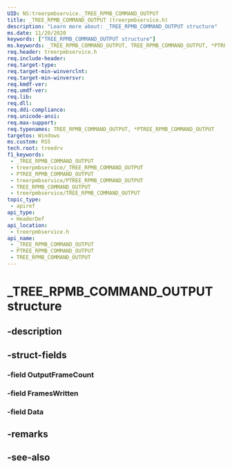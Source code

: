 ```yaml
---
UID: NS:treerpmbservice._TREE_RPMB_COMMAND_OUTPUT
title: _TREE_RPMB_COMMAND_OUTPUT (treerpmbservice.h)
description: "Learn more about: _TREE_RPMB_COMMAND_OUTPUT structure"
ms.date: 11/20/2020
keywords: ["TREE_RPMB_COMMAND_OUTPUT structure"]
ms.keywords: _TREE_RPMB_COMMAND_OUTPUT, TREE_RPMB_COMMAND_OUTPUT, *PTREE_RPMB_COMMAND_OUTPUT,
req.header: treerpmbservice.h
req.include-header: 
req.target-type: 
req.target-min-winverclnt: 
req.target-min-winversvr: 
req.kmdf-ver: 
req.umdf-ver: 
req.lib: 
req.dll: 
req.ddi-compliance: 
req.unicode-ansi: 
req.max-support: 
req.typenames: TREE_RPMB_COMMAND_OUTPUT, *PTREE_RPMB_COMMAND_OUTPUT
targetos: Windows
ms.custom: RS5
tech.root: treedrv
f1_keywords:
 - _TREE_RPMB_COMMAND_OUTPUT
 - treerpmbservice/_TREE_RPMB_COMMAND_OUTPUT
 - PTREE_RPMB_COMMAND_OUTPUT
 - treerpmbservice/PTREE_RPMB_COMMAND_OUTPUT
 - TREE_RPMB_COMMAND_OUTPUT
 - treerpmbservice/TREE_RPMB_COMMAND_OUTPUT
topic_type:
 - apiref
api_type:
 - HeaderDef
api_location:
 - treerpmbservice.h
api_name:
 - _TREE_RPMB_COMMAND_OUTPUT
 - PTREE_RPMB_COMMAND_OUTPUT
 - TREE_RPMB_COMMAND_OUTPUT
---
```


# _TREE_RPMB_COMMAND_OUTPUT structure


## -description

## -struct-fields

### -field OutputFrameCount

### -field FramesWritten

### -field Data

## -remarks

## -see-also


